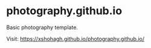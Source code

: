 # photography.github.io
Basic photography template.

Visit: https://xshohagh.github.io/photography.github.io/
